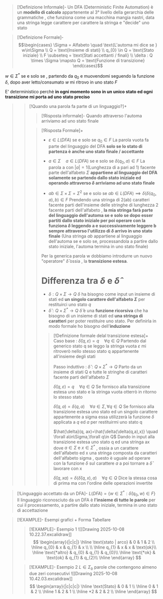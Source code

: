 >[!Definizione Informale]-
>Un DFA (Deterministic Finite Automation) è un **modello di calcolo** appartenente al 3° livello della gerarchia delle grammatiche , che funziona come una macchina mangia nastri, data una stringa legge carattere per carattere la stringa e "decide" uno stato

>[!Definizione Formale]-
>$$\begin{cases} \Sigma = Alfabeto  \quad \text{L'automa mi dice se } w\in\Sigma  \\
Q = \text{Insieme di stati} \\
q_{0} \in Q = \text{Stato iniziale} \\
F \subseteq = \text{Stati accettanti / finali} \\
\delta : Q \times \Sigma \mapsto Q = \text{Funzione di transizione}
\end{cases}$$
>
$w \in \Sigma^*$ se e solo se , partendo da $q_{0}$ e muovendomi seguendo la funzione $\delta$, dopo aver letto/consumato $w$ mi ritrovo in uno stato $F$
>
E' deterministico perchè **in ogni momento sono in un unico stato ed ogni transizione mi porta ad uno stato preciso**
>
>>[!Quando una parola fa parte di un linguaggio?]+
>>>[!Risposta informale]-
>>>Quando attraverso l'automa arriviamo ad uno stato finale
>>
>>>[!Risposta Formale]+
>>>- $\varepsilon \in L(DFA) \text{ se e solo se } q_{0} \in F$
>>>  La parola vuota fa parte del linguaggio del DFA **solo se lo stato di partenza è anche uno stato finale / accettante**
>>>  
>>>- $a\in \Sigma \quad a\in L(DFA) \text{ se e solo se } \delta(q_{0},a) \in F$
>>>  La parola a con $|a|=1$(Lunghezza di a pari ad 1) facente parte dell'alfabeto $\Sigma$ **appartiene al linguaggio del DFA solamente se partendo dallo stato iniziale ed operando attraverso $\delta$ arriviamo ad uno stato finale**
>>>- $ab\in\Sigma\times\Sigma=\Sigma^2 \text{ se e solo se } ab\in L(DFA)\implies \delta(\delta(q_{0},a),b)\in F$
>>>  Prendendo una stringa di 2(ab) caratteri facente parti dell'insieme delle stringhe di lunghezza 2 facente parti dell'alfabeto , **la mia stringa farà parte del linguaggio dell'automa se e solo se dopo esser partiti dallo stato iniziale per poi operare con la funziona $\delta$ leggendo a e successivamente leggere b sempre attraverso l'utilizzo di $\delta$ arrivo in uno stato finale**
>>>  (Una stringa $ab$ appartiene al linguaggio dell'automa se e solo se, processandola a partire dallo stato iniziale, l'automa termina in uno stato finale)
>>>
>>>Per la generica parola w dobbiamo introdurre un nuovo "operatore" $\hat{\delta}$ ossia , la **transizione estesa**.
>>>
>>># Differenza tra $\delta \text{ e } \hat{\delta}$
>>>- $\delta : Q\times\Sigma\rightarrow Q$ 
>>>  $\delta$ ha bisogno come input un insieme di stati ed **un singolo carattere dell'alfabeto $\Sigma$** per restituirci uno stato $q$
>>>- $\hat{\delta} : Q \times \Sigma^*\rightarrow Q$
>>>  $\hat{\delta}$ è una **funzione ricorsiva** che ha bisogno di un insieme di stati ed **una stringa di caratteri** per poter restituire uno stato.
>>>  Per definirla in modo formale ho bisogno dell'**induzione**
>>>  >[!Definizione formale delal transizione estesa]+ 
>>>  >Caso base : 
>>>  >$\hat{\delta}(q,\varepsilon)=q \quad \forall q\in Q \text{}$
>>>  > Partendo dal generico stato q se leggo la stringa vuota $\varepsilon$ mi ritroverò nello stesso stato q appartenente all'insieme degli stati
>>>  > 
>>>  >Passo induttivo :
>>>  >$\hat{\delta}:Q\times \Sigma^* \rightarrow Q$
>>>  >Parto da un insieme di stati Q e tutte le stringhe di caratteri facente parti dell'alfabeto $\Sigma$
>>>  >
>>>  >$\hat{\delta}(q,\varepsilon) =q\quad\forall q\in Q$
>>>  >Se fornisco alla transizione estesa uno stato e la stringa vuota otterrò in ritorno lo stesso stato
>>>  >
>>>  >$\hat{\delta}(q,a)=\delta(q,a)\quad\forall a\in\Sigma,\forall q\in Q$
>>>  >Se fornisco alla transizione estesa uno stato ed un singolo carattere appartenente a sigma essa utilizzerà la funzione $\delta$ applicata a $q \text{ ed } a$ per restituirmi uno stato q
>>>  >
>>>  >$\hat{\delta}(q, ax)=\hat{\delta(\delta(q,a),x)} \quad \forall a\in\Sigma,\forall q\in Q$
>>>  >Dando in input alla transizione estesa uno stato q ed una stringa ax dove $a\in \Sigma \text{ e } x\in \Sigma^*$ , ossia a un carattere dell'alfabeto ed x una stringa composta da caratteri dell'alfabeto sigma , questo è uguale ad operare con la funzione $\delta$  sul carattere $a$ a poi tornare a $\hat{\delta}$ lavorare con x
>>>  >
>>>  >$\hat{\delta}(q,xa)=\delta(\hat{\delta}(q,x),a) \quad \forall q\in Q$
>>>  >Dice la stessa cosa di prima ma con l'ordine delle operazioni invertite

>[!Linguaggio accettato da un DFA]-
>$L(DFA)=\{w\in \Sigma^*:\hat{\delta}(q_{0},w)\in F\}$
>Il linguaggio riconosciuto da un DFA è **l'insieme di tutte le parole** per cui il processamento, a partire dallo stato iniziale, termina in uno stato di accettazione

>[!EXAMPLE]- Esempi grafici + Forma Tabellare
>>[!EXAMPLE]- Esempio 1
>>![[Drawing 2025-10-08 10.22.37.excalidraw]]
>>$$
\begin{array}{|c|c|}
\hline \text{stato | arco} & 0 & 1 & 2 \\ 
\hline q_{0} & x & q_{1} & x \\ \\
\hline q_{1}  & x & x & \text{ok}\\
\hline \text{*altro} & q_{0} & q_{1} & q_{0}\\
\hline \text{*ok}  & \text{ok} & q_{1} & q_{2}\\
\hline \end{array} $$
>
>>[!EXAMPLE]- Esempio 2
>>$L \in \Sigma_{b}$ parole che contengono almeno due zeri consecutivi
>>![[Drawing 2025-10-08 10.42.03.excalidraw]]
>>$$
> \begin{array}{|c|c|c|}
> \hline
> \text{Stato} & 0 & 1 \\
> \hline
> 0 & 1 & 2 \\
> \hline
> 1 & 2 & 1 \\
> \hline
> *2 & 2 & 2 \\
> \hline
> \end{array} $$
